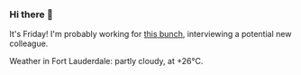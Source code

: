 ### Hi there :wave:

It's Friday! I'm probably working for [this bunch](https://github.com/kohofinancial), interviewing a potential new colleague.

Weather in Fort Lauderdale: partly cloudy, at +26°C.
